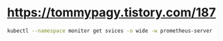 # https://tommypagy.tistory.com/187

```bash
kubectl --namespace monitor get svices -o wide -w prometheus-server
```
